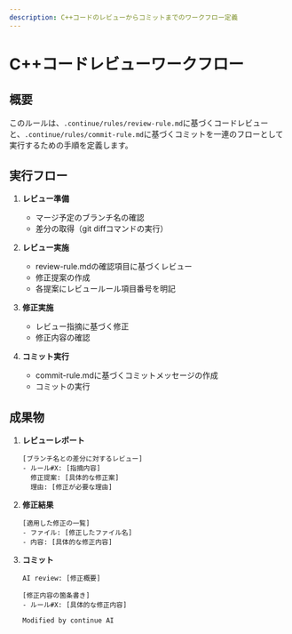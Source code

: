 ```yaml
---
description: C++コードのレビューからコミットまでのワークフロー定義
---
```


# C++コードレビューワークフロー

## 概要
このルールは、`.continue/rules/review-rule.md`に基づくコードレビューと、`.continue/rules/commit-rule.md`に基づくコミットを一連のフローとして実行するための手順を定義します。

## 実行フロー

1. **レビュー準備**
   - マージ予定のブランチ名の確認
   - 差分の取得（git diffコマンドの実行）

2. **レビュー実施**
   - review-rule.mdの確認項目に基づくレビュー
   - 修正提案の作成
   - 各提案にレビュールール項目番号を明記

3. **修正実施**
   - レビュー指摘に基づく修正
   - 修正内容の確認

4. **コミット実行**
   - commit-rule.mdに基づくコミットメッセージの作成
   - コミットの実行

## 成果物

1. **レビューレポート**
   ```
   [ブランチ名との差分に対するレビュー]
   - ルール#X: [指摘内容]
     修正提案: [具体的な修正案]
     理由: [修正が必要な理由]
   ```

2. **修正結果**
   ```
   [適用した修正の一覧]
   - ファイル: [修正したファイル名]
   - 内容: [具体的な修正内容]
   ```

3. **コミット**
   ```
   AI review: [修正概要]

   [修正内容の箇条書き]
   - ルール#X: [具体的な修正内容]

   Modified by continue AI
   ```